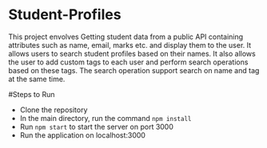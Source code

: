 # Student-Profiles

This project envolves Getting student data from a public API containing attributes such as name, email, marks etc. and display them to the user.
It allows users to search student profiles based on their names.
It also allows the user to add custom tags to each user and perform search operations based on these tags.
The search operation support search on name and tag at the same time.

#Steps to Run
- Clone the repository
- In the main directory, run the command `npm install`  
- Run `npm start` to start the server on port 3000
- Run the application on localhost:3000
